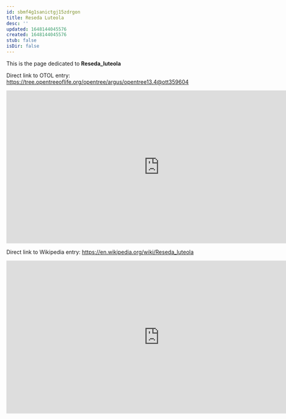 ```yaml
---
id: sbmf4g1sanictgj15zdrgon
title: Reseda Luteola
desc: ''
updated: 1648144045576
created: 1648144045576
stub: false
isDir: false
---
```

This is the page dedicated to **Reseda_luteola**


Direct link to OTOL entry: https://tree.opentreeoflife.org/opentree/argus/opentree13.4@ott359604



<html>
    <body>
    <iframe src="https://tree.opentreeoflife.org/opentree/argus/opentree13.4@ott359604"
    width="800" height="400" frameborder="0" allowfullscreen> </iframe>
    </body>
</html>
    


Direct link to Wikipedia entry: https://en.wikipedia.org/wiki/Reseda_luteola



<html>
    <body>
    <iframe src="https://en.wikipedia.org/wiki/Reseda_luteola"
    width="800" height="400" frameborder="0" allowfullscreen> </iframe>
    </body>
</html>
    
